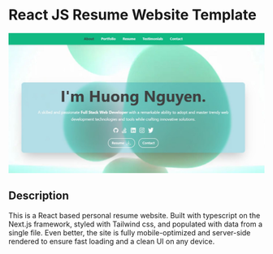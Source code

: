 # React JS Resume Website Template

![ReactJS Resume Website Template](resume-screenshot.jpg?raw=true 'ReactJS Resume Website')

## Description

This is a React based personal resume website. Built with typescript on the Next.js framework, styled with Tailwind css, and populated with data from a single file. Even better, the site is fully mobile-optimized and server-side rendered to ensure fast loading and a clean UI on any device.
